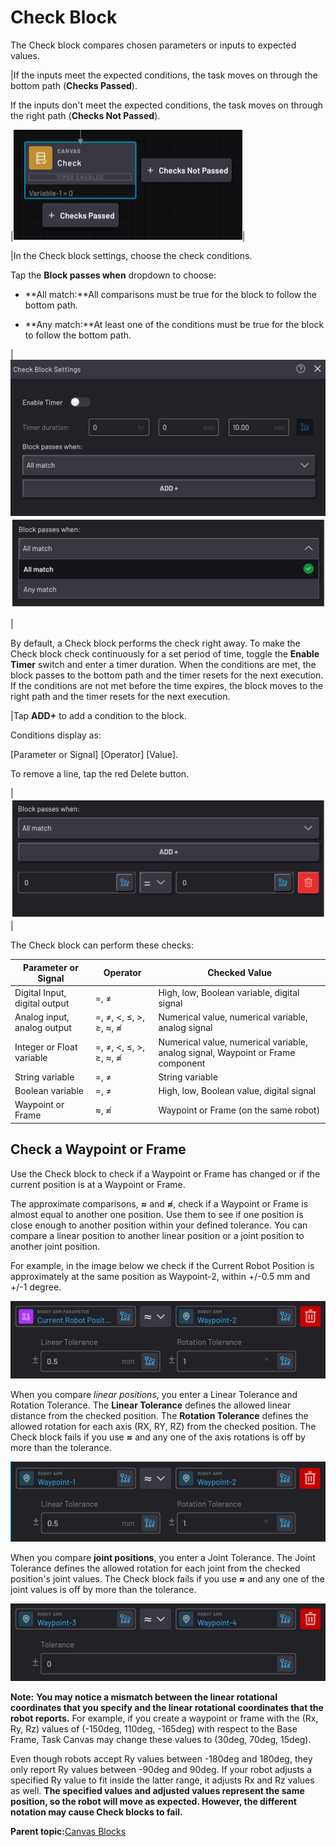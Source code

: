 # Check Block

The Check block compares chosen parameters or inputs to expected values.

|If the inputs meet the expected conditions, the task moves on through the bottom path \(**Checks Passed**\).

If the inputs don't meet the expected conditions, the task moves on through the right path \(**Checks Not Passed**\).

|![](../../../../_Media/ForgeOS-5-x/BlockGlossary-5-x/Canvas_Blocks/canvas-blocks-check-20220916-5.3-jlh-001.png)|

|In the Check block settings, choose the check conditions.

Tap the **Block passes when** dropdown to choose:

-   **All match:**All comparisons must be true for the block to follow the bottom path.

-   **Any match:**At least one of the conditions must be true for the block to follow the bottom path.

|![](../../../../_Media/ForgeOS-5-x/BlockGlossary-5-x/Canvas_Blocks/Block_check_5-x.png)![](../../../../_Media/ForgeOS-5-x/BlockGlossary-5-x/Canvas_Blocks/Block_check_pass_types_5-x.png)

|

By default, a Check block performs the check right away. To make the Check block check continuously for a set period of time, toggle the **Enable Timer** switch and enter a timer duration. When the conditions are met, the block passes to the bottom path and the timer resets for the next execution. If the conditions are not met before the time expires, the block moves to the right path and the timer resets for the next execution.

|Tap **ADD+** to add a condition to the block.

Conditions display as:

\[Parameter or Signal\] \[Operator\] \[Value\].

To remove a line, tap the red Delete button.

|![](../../../../_Media/ForgeOS-5-x/BlockGlossary-5-x/Canvas_Blocks/Block_check_add_signal_5-x.png)|

The Check block can perform these checks:

|Parameter or Signal|Operator|Checked Value|
|-------------------|--------|-------------|
|Digital Input, digital output|=, ≠|High, low, Boolean variable, digital signal|
|Analog input, analog output|=, ≠, <, ≤, \>, ≥, ≈, ≉|Numerical value, numerical variable, analog signal|
|Integer or Float variable|=, ≠, <, ≤, \>, ≥, ≈, ≉|Numerical value, numerical variable, analog signal, Waypoint or Frame component|
|String variable|=, ≠|String variable|
|Boolean variable|=, ≠|High, low, Boolean value, digital signal|
|Waypoint or Frame|≈, ≉|Waypoint or Frame \(on the same robot\)|

## Check a Waypoint or Frame

Use the Check block to check if a Waypoint or Frame has changed or if the current position is at a Waypoint or Frame.

The approximate comparisons, **≈** and **≉**, check if a Waypoint or Frame is almost equal to another one position. Use them to see if one position is close enough to another position within your defined tolerance. You can compare a linear position to another linear position or a joint position to another joint position.

For example, in the image below we check if the Current Robot Position is approximately at the same position as Waypoint-2, within +/-0.5 mm and +/-1 degree.

![](../../../../_Media/ForgeOS-5-x/BlockGlossary-5-x/Canvas_Blocks/Block_check_current-position-linear-waypoint-tolerance_5x.png)

When you compare *linear positions*, you enter a Linear Tolerance and Rotation Tolerance. The **Linear Tolerance** defines the allowed linear distance from the checked position. The **Rotation Tolerance** defines the allowed rotation for each axis \(RX, RY, RZ\) from the checked position. The Check block fails if you use **≈** and any one of the axis rotations is off by more than the tolerance.

![](../../../../_Media/ForgeOS-5-x/BlockGlossary-5-x/Canvas_Blocks/Block_check_linear-waypoint-tolerance_5x.png)

When you compare **joint positions**, you enter a Joint Tolerance. The Joint Tolerance defines the allowed rotation for each joint from the checked position's joint values. The Check block fails if you use **≈** and any one of the joint values is off by more than the tolerance.

![](../../../../_Media/ForgeOS-5-x/BlockGlossary-5-x/Canvas_Blocks/Block_check_joint-waypoint-tolerance_5x.png)

**Note:** **You may notice a mismatch between the linear rotational coordinates that you specify and the linear rotational coordinates that the robot reports.** For example, if you create a waypoint or frame with the \(Rx, Ry, Rz\) values of \(-150deg, 110deg, -165deg\) with respect to the Base Frame, Task Canvas may change these values to \(30deg, 70deg, 15deg\).

Even though robots accept Ry values between -180deg and 180deg, they only report Ry values between -90deg and 90deg. If your robot adjusts a specified Ry value to fit inside the latter range, it adjusts Rx and Rz values as well. **The specified values and adjusted values represent the same position, so the robot will move as expected. However, the different notation may cause Check blocks to fail.**

**Parent topic:**[Canvas Blocks](../../6-Task-Canvas-App/Block_Glossary/canvas_blocks.md)

